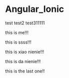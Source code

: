 # Angular_Ionic
test
test2
test311111


this is me!!!


this is ssss!!!


this is xiao nienie!!!


this is da nienie!!!



this is the last one!!